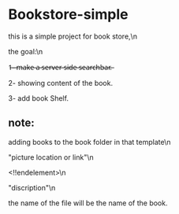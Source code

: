# Bookstore-simple
 this is a simple project for book store,\n

 the goal:\n

 1̶-̶ ̶m̶a̶k̶e̶ ̶a̶ ̶s̶e̶r̶v̶e̶r̶ ̶s̶i̶d̶e̶ ̶s̶e̶a̶r̶c̶h̶b̶a̶r̶.̶

 2- showing content of the book.

 3- add book Shelf.

## note:
adding books to the book folder in that template\n

"picture location or link"\n

<!!endelement>\n

"discription"\n

the name of the file will be the name of the book.